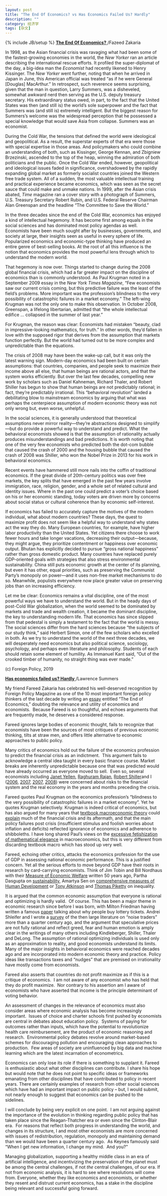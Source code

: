 ```yaml
---
layout: post
title: "The End Of Economics? vs Has Economics Failed Us? Hardly"
description: ""
category: 经济学
tags: [杂文]
---
```

{% include JB/setup %}
<a href="https://fareedzakaria.com/columns/2019/1/22/the-end-of-economics"><strong>The End Of Economics?</strong> </a>
  /Fazeed Zakaria


<p>In 1998, as the Asian financial crisis was ravaging what had been some of the fastest-growing economies in the world, the&nbsp;<em>New Yorker&nbsp;</em>ran an article describing the international rescue efforts. It profiled the super-diplomat of the day, a big-idea man the&nbsp;<em>Economist&nbsp;</em>had recently likened to Henry Kissinger. The&nbsp;<em>New Yorker&nbsp;</em>went further, noting that when he arrived in Japan in June, this American official was treated “as if he were General [Douglas] MacArthur.” In retrospect, such reverence seems surprising, given that the man in question, Larry Summers, was a disheveled, somewhat awkward nerd then serving as the U.S. deputy treasury secretary. His extraordinary status owed, in part, to the fact that the United States was then (and still is) the world’s sole superpower and the fact that Summers was (and still is) extremely intelligent. But the biggest reason for Summers’s welcome was the widespread perception that he possessed a special knowledge that would save Asia from collapse. Summers was an economist.</p><p>During the Cold War, the tensions that defined the world were ideological and geopolitical. As a result, the superstar experts of that era were those with special expertise in those areas. And policymakers who could combine an understanding of both, such as Kissinger, George Kennan, and Zbigniew Brzezinski, ascended to the top of the heap, winning the admiration of both politicians and the public. Once the Cold War ended, however, geopolitical and ideological issues faded in significance, overshadowed by the rapidly expanding global market as formerly socialist countries joined the Western free trade system. All of a sudden, the most valuable intellectual training and practical experience became economics, which was seen as the secret sauce that could make and unmake nations. In 1999, after the Asian crisis abated,&nbsp;<em>Time&nbsp;</em>magazine ran a cover story with a photograph of Summers, U.S. Treasury Secretary Robert Rubin, and U.S. Federal Reserve Chairman Alan Greenspan and the headline “The Committee to Save the World.”</p><p>In the three decades since the end of the Cold War, economics has enjoyed a kind of intellectual hegemony.&nbsp;It has become first among equals in the social sciences and has dominated most&nbsp;policy agendas as well. Economists have been much sought after by businesses, governments, and society at large, their insights seen as useful in every sphere of life. Popularized economics and economic-type thinking have produced an entire genre of best-selling books. At the root of all this influence is the notion that economics provides the most powerful lens through which to understand the modern world.</p><p>That hegemony is now over. Things started to change during the 2008 global financial crisis, which had a far greater impact on the discipline of economics than is commonly understood. As Paul Krugman noted in a September 2009 essay in the&nbsp;<em>New York Times Magazine</em>, “Few economists saw our current crisis coming, but this predictive failure was the least of the field’s problems. More important was the profession’s blindness to the very possibility of catastrophic failures in a market economy.” The left-wing Krugman was not the only one to make this observation. In October 2008, Greenspan, a lifelong libertarian, admitted that “the whole intellectual edifice … collapsed in the summer of last year.”</p><p>For Krugman, the reason was clear: Economists had mistaken “beauty, clad in impressive-looking mathematics, for truth.” In other words, they’d fallen in love with the supposed rigor that derives from the assumption that markets function perfectly. But the world had turned out to be more complex and unpredictable than the equations.</p><p>The crisis of 2008 may have been the wake-up call, but it was only the latest warning sign. Modern-day economics had been built on certain assumptions: that countries, companies, and people seek to maximize their income above all else, that human beings are rational actors, and that the system works efficiently. But over the last few decades, compelling new work by scholars such as Daniel Kahneman, Richard Thaler, and Robert Shiller has begun to show that human beings are not predictably rational; in fact, they’re predictably irrational. This “behavioral revolution” landed a debilitating blow to mainstream economics by arguing that what was perhaps the centerpiece assumption of modern economic theory was not only wrong but, even worse, unhelpful.</p><p>In the social sciences, it is generally understood that theoretical assumptions never mirror reality—they’re abstractions designed to simplify—but do provide a powerful way to understand and predict. What the behavioral economists showed is that the assumption of rationality actually produces misunderstandings and bad predictions. It is worth noting that one of the very few economists who predicted both the dot-com bubble that caused the crash of 2000 and the housing bubble that caused the crash of 2008 was Shiller, who won the Nobel Prize in 2013 for his work in behavioral economics.</p><p>Recent events have hammered still more nails into the coffin of traditional economics. If the great divide of 20th-century politics was over free markets, the key splits that have emerged in the past few years involve immigration, race, religion, gender, and a whole set of related cultural and identity issues. Where in the past one could predict a voter’s choice based on his or her economic standing, today voters are driven more by concerns about social status or cultural coherence than by economic self-interest.</p><p>If economics has failed to accurately capture the motives of the modern individual, what about modern countries? These days, the quest to maximize profit does not seem like a helpful way to understand why states act the way they do. Many European countries, for example, have higher labor&nbsp;productivity than the United States. Yet citizens there choose to work fewer hours and take longer vacations, decreasing their output—because, they might argue, they prioritize contentment or happiness over economic output. Bhutan has explicitly decided to pursue “gross national happiness” rather than gross domestic product. Many countries have replaced purely GDP-oriented goals with strategies that also stress environmental sustainability. China still puts economic growth at the center of its planning, but even it has other, equal priorities, such as preserving the Communist Party’s monopoly on power—and it uses non-free market mechanisms to do so. Meanwhile, populists everywhere now place greater value on preserving jobs than on increasing efficiency.</p><p>Let me be clear: Economics remains a vital discipline, one of the most powerful ways we have to understand the world.&nbsp;But in the heady days of post-Cold War globalization, when the world seemed to be dominated by markets and trade and wealth creation, it became the dominant discipline, the key to understanding modern life. That economics has since slipped from that pedestal is simply a testament to the fact that the world is messy. The social sciences differ from the hard sciences because “the subjects of our study think,” said Herbert Simon, one of the few scholars who excelled in both. As we try to understand the world of the next three decades, we will desperately need economics but also political science, sociology, psychology, and perhaps even literature and philosophy. Students of each should retain some element of humility. As Immanuel Kant said, “Out of the crooked timber of humanity, no straight thing was ever made.”</p><p>(c) Foreign Policy, 2019</p>
<p> </p>
<p> </p>
<p> </p>

<a href="http://larrysummers.com/2019/01/24/36810/"><strong>Has economics failed us? Hardly</strong> </a>
  /Lawrence Summers

<p>My friend Fareed Zakaria has celebrated his well-deserved recognition by Foreign Policy Magazine as one of the 10 most important foreign policy thinkers of the last decade by writing an <a href="https://foreignpolicy.com/gt-essay/the-end-of-economics-fareed-zakaria/">essay</a> entitled “The End of Economics,” doubting the relevance and utility of economics and economists.&nbsp; Because Fareed is so thoughtful, and echoes arguments that are frequently made, he deserves a considered response.<span id="more-36810"></span></p>
<p>Fareed ignores large bodies of economic thought, fails to recognize that economists have been the sources of most critiques of previous economic thinking, tilts at straw men, and offers little alternative to economic approaches to public policy.</p>
<p>Many critics of economics hold out the failure of the economics profession to predict the financial crisis as an indictment.&nbsp; This argument fails to acknowledge a central idea taught in every basic finance course. Market breaks are inherently unpredictable because one that was predicted would have already occurred as everyone moved to sell.&nbsp; Even so, several economists including <a href="https://www.frbsf.org/our-district/press/presidents-speeches/yellen-speeches/2007/september/recent-financial-developments-and-the-u-s-economic-outlook-san-francisco/">Janet Yellen</a>, <a href="https://www.imf.org/en/News/Articles/2015/09/28/04/53/sp082705">Raghuram Rajan</a>, <a href="https://www.npr.org/templates/story/story.php?storyId=4679264">Robert Shiller</a>and I (<a href="https://www.ft.com/content/f4056796-950e-11db-a911-0000779e2340#axzz2aRRWWnZN">2006</a>,&nbsp;<a href="https://www.ft.com/content/fda4255c-daf1-11db-ba4d-000b5df10621#axzz2aRRWWnZN">2007</a>, <a href="https://www.ft.com/content/b56079a8-9b71-11dc-8aad-0000779fd2ac#axzz2aRRWWnZN">2007</a>, <a href="https://delong.typepad.com/larry-summers-stanford-march-7-2008.pdf">2008</a>) were concerned about risks to the financial system and the real economy in the years and months preceding the crisis.</p>
<p>Fareed quotes Paul Krugman on the economics profession’s “blindness to the very possibility of catastrophic failures in a market economy”. Yet he quotes Krugman selectively. Krugman is indeed critical of economics, but has also argued for many years that <a href="https://www.nytimes.com/2018/09/16/opinion/what-do-we-actually-know-about-the-economy-wonkish.html">textbook macroeconomic theory</a> could <a href="https://www.nytimes.com/2015/04/17/opinion/paul-krugman-that-old-time-economics.html">explain</a> much of the financial crisis and its aftermath, and that the main policy failures post crisis (insufficient stimulus and foolish worries about inflation and deficits) reflected ignorance of economics and adherence to shibboleths. I have long shared Paul’s views on the <a href="http://faculty.econ.ucdavis.edu/faculty/kdsalyer/LECTURES/Ecn200e/summers_illusion.pdf"> excessive fetishization of mathematical elegance</a> in macroeconomics, but this is very different from discarding textbook macro which has stood up very well.</p>
<p>Fareed, echoing other critics, attacks the economics profession for the use of GDP in assessing national economic performance. This is a justified concern. Yet all the serious efforts to move beyond GDP have their roots in research by card-carrying economists.&nbsp;Think of Jim Tobin and Bill Nordhaus with their <a href="https://www.nber.org/chapters/c7620.pdf">Measure of Economic Welfare</a> written 50 years ago, Partha Dasgupta on <a href="http://www.oxfordscholarship.com/view/10.1093/0199247889.001.0001/acprof-9780199247882">sustainability</a>, Amartya Sen on <a href="https://scholar.harvard.edu/sen/publications/capability-and-well-being-0">comprehensive measures of Human Development</a> or <a href="http://www.hup.harvard.edu/catalog.php?isbn=9780674504769">Tony Atkinson</a> and <a href="http://www.hup.harvard.edu/catalog.php?isbn=9780674430006&amp;content=reviews">Thomas Piketty</a> on inequality.</p>
<p>It is argued that the common economic assumption that everyone is rational and optimizing is hardly valid.&nbsp; Of course.&nbsp;This has been a major theme in economic research since before I was born, with Milton Friedman having written a famous <a href="http://home.uchicago.edu/~vlima/courses/econ200/spring01/friedman.pdf"> paper</a> talking about why people buy lottery tickets. Andrei Shleifer and I wrote a <a href="https://www.aeaweb.org/articles?id=10.1257/jep.4.2.19">survey</a> of the then large literature on “noise traders” more than a quarter century ago, and the argument that speculative prices are not fully rational and reflect greed, fear and human emotion is amply clear in the writings of many others including Kindleberger, Shiller, Thaler and DeLong.&nbsp;The assumption of rational optimizing individuals is used only as an approximation to reality, and good economists understand its limits. Many of the major insights in behavioral economics were reached decades ago and are incorporated into modern economic theory and practice. Policy ideas like transactions taxes and “nudges” that are premised on irrationality have mostly come from economists.</p>
<p>Fareed also asserts that countries do not profit maximize as if this is a critique of economics.&nbsp; I am not aware of any economist who has held that they do profit maximize.&nbsp; Nor contrary to his assertion am I aware of economists who have asserted that income is the principle determinant of voting behavior.</p>
<p>An assessment of changes in the relevance of economics must also consider areas where economic analysis has become increasingly important.&nbsp; Issues of choice and charter schools first pushed by economists are central in debates about education policy.&nbsp; Systems of paying for outcomes rather than inputs, which have the potential to revolutionize health care reimbursement, are the product of economic reasoning and research.&nbsp; Environmental policy debates revolve around market-based schemes for discouraging pollution and encouraging clean approaches to production.&nbsp; Few areas of society are uninfluenced by big data and machine learning which are the latest incarnation of econometrics.</p>
<p>Economics can only lose its role if there is something to supplant it. Fareed is enthusiastic about what other disciplines can contribute. I share his hope but would note that he does not point to specific ideas or frameworks emanating from other disciplines that have contributed to policy in recent years. There are certainly examples of research from other social sciences which have had an important impact on public policy – but, I would submit, not nearly enough to suggest that economics can be pushed to the sidelines.</p>
<p>I will conclude by being very explicit on one point.&nbsp; I am not arguing against the importance of the evolution in thinking regarding public policy that has taken place since the Reagan-Thatcher era or even since the Clinton-Blair era.&nbsp; For reasons that reflect both progress in understanding the world, and changes in its structure, I and most other economists are more concerned with issues of redistribution, regulation, monopoly and maintaining demand than we would have been a quarter century ago.&nbsp; As Keynes famously said “When I get new information, I change my mind.&nbsp; And you?”</p>
<p>Managing globalization, supporting a healthy middle class in an era of artificial intelligence, and incentivizing the preservation of the planet must be among the central challenges, if not <em>the </em>central challenges, of our era. If not from economic analysis, it is hard to see where resolutions will come from. Everyone, whether they like economics and economists, or whether they resent and distrust current economics, has a stake in the discipline being relevant and successful going forward.</p>
